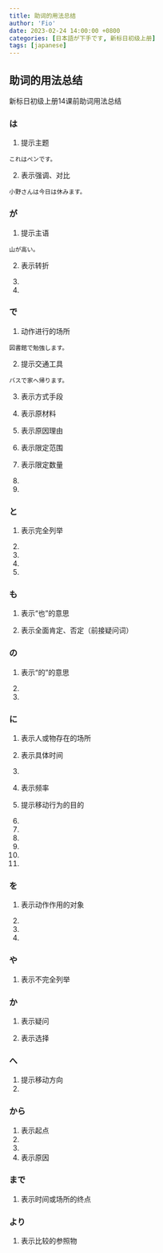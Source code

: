 ```yaml
---
title: 助词的用法总结
author: 'Fio'
date: 2023-02-24 14:00:00 +0800
categories: [日本語が下手です, 新标日初级上册]
tags: [japanese]
---
```

## 助词的用法总结
新标日初级上册14课前助词用法总结
### は
1. 提示主题
```
これはぺンです。
```
2. 表示强调、对比
```
小野さんは今日は休みます。
```
### が
1. 提示主语
```
山が高い。
``` 
2. 表示转折

3. 
4. 

### で
1. 动作进行的场所
```
図書館で勉強します。
```
2. 提示交通工具
```
バスで家へ帰ります。
```
3. 表示方式手段

4. 表示原材料

5. 表示原因理由

6. 表示限定范围

7. 表示限定数量

8. 
9. 

### と
1. 表示完全列举

2. 
3. 
4. 
5. 

### も
1. 表示“也”的意思

2. 表示全面肯定、否定（前接疑问词）

### の
1. 表示“的”的意思

2. 
3. 

### に
1. 表示人或物存在的场所

2. 表示具体时间

3. 
4. 表示频率

5. 提示移动行为的目的

6. 
7. 
8. 
9. 
10. 
11. 

### を
1. 表示动作作用的对象

2. 
3. 
4. 

### や
1. 表示不完全列举

### か
1. 表示疑问

2. 表示选择

### へ
1. 提示移动方向
2. 

### から
1. 表示起点
2. 
3. 
4. 表示原因

### まで
1. 表示时间或场所的终点

### より
1. 表示比较的参照物



